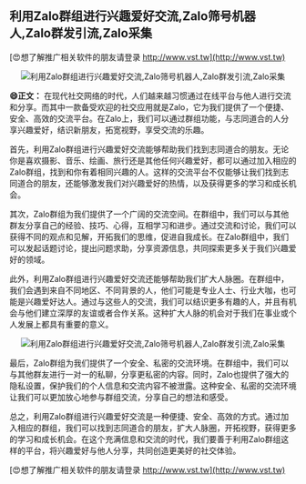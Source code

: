 ## **利用Zalo群组进行兴趣爱好交流,Zalo筛号机器人,Zalo群发引流,Zalo采集**

[😍想了解推广相关软件的朋友请登录 http://www.vst.tw](http://www.vst.tw)

 <center><img src="https://vst.tw/MP4/tuiguang/png/7.png" alt="利用Zalo群组进行兴趣爱好交流,Zalo筛号机器人,Zalo群发引流,Zalo采集"></center>

**😄正文：**
在现代社交网络的时代，人们越来越习惯通过在线平台与他人进行交流和分享。而其中一款备受欢迎的社交应用就是Zalo，它为我们提供了一个便捷、安全、高效的交流平台。在Zalo上，我们可以通过群组功能，与志同道合的人分享兴趣爱好，结识新朋友，拓宽视野，享受交流的乐趣。

首先，利用Zalo群组进行兴趣爱好交流能够帮助我们找到志同道合的朋友。无论你是喜欢摄影、音乐、绘画、旅行还是其他任何兴趣爱好，都可以通过加入相应的Zalo群组，找到和你有着相同兴趣的人。这样的交流平台不仅能够让我们找到志同道合的朋友，还能够激发我们对兴趣爱好的热情，以及获得更多的学习和成长机会。

其次，Zalo群组为我们提供了一个广阔的交流空间。在群组中，我们可以与其他群友分享自己的经验、技巧、心得，互相学习和进步。通过交流和讨论，我们可以获得不同的观点和见解，开拓我们的思维，促进自我成长。在Zalo群组中，我们可以发起话题讨论，提出问题求助，分享资源信息，共同探索更多关于我们兴趣爱好的领域。

此外，利用Zalo群组进行兴趣爱好交流还能够帮助我们扩大人脉圈。在群组中，我们会遇到来自不同地区、不同背景的人，他们可能是专业人士、行业大咖，也可能是兴趣爱好达人。通过与这些人的交流，我们可以结识更多有趣的人，并且有机会与他们建立深厚的友谊或者合作关系。这种扩大人脉的机会对于我们在事业或个人发展上都具有重要的意义。

 <center><img src="https://vst.tw/MP4/tuiguang/png/3.png" alt="利用Zalo群组进行兴趣爱好交流,Zalo筛号机器人,Zalo群发引流,Zalo采集"></center>

最后，Zalo群组为我们提供了一个安全、私密的交流环境。在群组中，我们可以与其他群友进行一对一的私聊，分享更私密的内容。同时，Zalo也提供了强大的隐私设置，保护我们的个人信息和交流内容不被泄露。这种安全、私密的交流环境让我们可以更加放心地参与群组交流，分享自己的想法和感受。

总之，利用Zalo群组进行兴趣爱好交流是一种便捷、安全、高效的方式。通过加入相应的群组，我们可以找到志同道合的朋友，扩大人脉圈，开拓视野，获得更多的学习和成长机会。在这个充满信息和交流的时代，我们要善于利用Zalo群组这样的平台，将兴趣爱好与他人分享，共同创造更美好的社交体验。

[😍想了解推广相关软件的朋友请登录 http://www.vst.tw](http://www.vst.tw)



